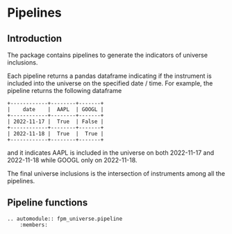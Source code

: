 # Pipelines

## Introduction

The package contains pipelines to generate the indicators of universe inclusions.

Each pipeline returns a pandas dataframe indicating if the instrument is included into the
universe on the specified date / time. For example, the pipeline returns the following
dataframe

```
+------------+--------+-------+
|    date    |  AAPL  | GOOGL |
+------------+--------+-------+
| 2022-11-17 |  True  | False |
+------------+--------+-------+
| 2022-11-18 |  True  |  True |
+------------+--------+-------+
```

and it indicates AAPL is included in the universe on both 2022-11-17 and 2022-11-18
while GOOGL only on 2022-11-18.

The final universe inclusions is the intersection of instruments among all the
pipelines.

## Pipeline functions

```{eval-rst}
.. automodule:: fpm_universe.pipeline
    :members:
```
